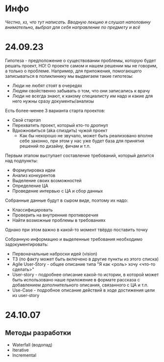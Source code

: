 # Инфо
*Честно, хз, что тут написать. Вводную лекцию я слушал наполовину внимательно, выбрал для себя направление по предмету и всё*

# 24.09.23
Гипотеза - предположение о существовании проблемы, которую будет решать проект, НО! О проекте самом и нашем решении мы не говорим, а только о проблеме. Например, для приложения, помогающего записываться в поликлинику мы выдвигаем такие гипотезы:
- Люди не любят стоят в очередях
- Людям свойственно забывать о том, что они записались к врачу
- Люди не всегда знают, к какому специалисту им надо и какие для него нужны сразу документы/анализы

Есть более-менее 3 варианта старта проектов:
- Свой стартап
- Перехватить проект, который кто-то дропнул
- Вдхожновиться (aka спиздить) чужой проект
  - Как бы нехорошо не звучало, может быть реализовано вполне себе законно, при этом у нас уже будет база для принятия решений по дизайну, фичам и т.п.

Первым этапом выступает составление требований, который делится над подпункты:
- Формулировка идеи
- Анализ конкурентов
- Выделение своих возможностей
- Определение ЦА
- Проведение интервью с ЦА и сбор данных

Собранные данные будут в сыром виде, поэтому их надо:
- Классифицировать
- Проверить на внутренние противоречия
- Найти возможные проблемы в требованиях

Однако при этом важно в какой-то момент твёрдо поставить точку

Собранную информацию и выделенные требования необходимо задокументировать:
- Первоначальные наброски идей (vision)
- ТЗ (по факту может быть включено в другие пункты из этого списка)
- Agile User-Story - общее описание типа "Я как <роль> хочу <что-то сделать>"
- User-story - подробнее описание какой-то истории, в которой может быть использовано наше приложение в формате рассказа с добавлением дополнительного описания, связанного с ЦА и т.п.
- Use-Case - подробное описание действий в ходе достижения цели из user-story

# 24.10.07
## Методы разработки
- Waterfall (водопад)
- Iterative
- Incremental
